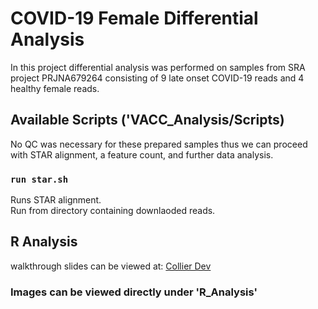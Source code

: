 # COVID-19 Female Differential Analysis

In this project differential analysis was performed on samples from SRA project PRJNA679264 consisting of 9 late onset COVID-19 reads and 4 healthy female reads. 

## Available Scripts ('VACC_Analysis/Scripts)

No QC was necessary for these prepared samples thus we can proceed with STAR alignment, a feature count, and further data analysis.

### `run star.sh`
Runs STAR alignment.\
Run from directory containing downlaoded reads.

## R Analysis

walkthrough slides can be viewed at: <a href="collierdev.com/covid-19-differential/readme"> Collier Dev </a>

### Images can be viewed directly under 'R_Analysis'


